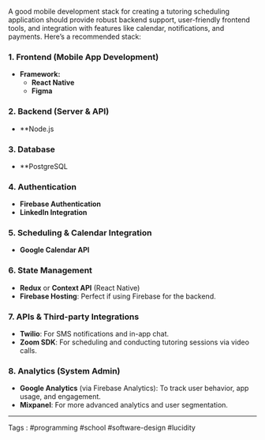 A good mobile development stack for creating a tutoring scheduling application should provide robust backend support, user-friendly frontend tools, and integration with features like calendar, notifications, and payments. Here’s a recommended stack:

### 1. **Frontend (Mobile App Development)**
   - **Framework:** 
     - **React Native**
     - **Figma**
        
### 2. **Backend (Server & API)**
   - **Node.js 
### 3. **Database**
   - **PostgreSQL 
### 4. **Authentication**
   - **Firebase Authentication**
   - **LinkedIn Integration**
   

### 5. **Scheduling & Calendar Integration**
   - **Google Calendar API**
### 6. **State Management**
   - **Redux** or **Context API** (React Native)
 -  **Firebase Hosting**: Perfect if using Firebase for the backend.
### 7. **APIs & Third-party Integrations**
   - **Twilio**: For SMS notifications and in-app chat.
   - **Zoom SDK**: For scheduling and conducting tutoring sessions via video calls.

### 8. **Analytics** (System Admin)
   - **Google Analytics** (via Firebase Analytics): To track user behavior, app usage, and engagement.
   - **Mixpanel**: For more advanced analytics and user segmentation.

____
Tags : #programming #school #software-design #lucidity